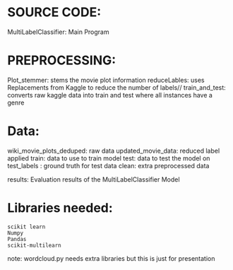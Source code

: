 # SOURCE CODE: 
MultiLabelClassifier: Main Program 

# PREPROCESSING: 
Plot_stemmer: 
stems the movie plot information 
reduceLables: 
uses Replacements from Kaggle to reduce the number of labels// 
train_and_test: 
converts raw kaggle data into train and test where all instances have a genre 

# Data: 
wiki_movie_plots_deduped: raw data
updated_movie_data: reduced label applied 
train: data to use to train model 
test: data to test the model on 
test_labels : ground truth for test data 
clean: extra preprocessed data 

results: Evaluation results of the MultiLabelClassifier Model 

# Libraries needed: 
	scikit learn 
	Numpy 
	Pandas 
	scikit-multilearn


note: wordcloud.py needs extra libraries but this is just for presentation 


